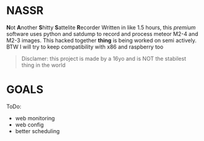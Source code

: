 # NASSR
**N**ot **A**nother **S**hitty **S**attelite **R**ecorder 
  Written in like 1.5 hours, this _premium_ software uses python and satdump to record and process meteor M2-4 and M2-3 images.
  This hacked together **thing** is being worked on semi actively.
  BTW I will try to keep compatibility with x86 and raspberry too

  > Disclamer: this project is made by a 16yo and is NOT the stabilest thing in the world
# GOALS
  ToDo:
- web monitoring
- web config
- better scheduling

